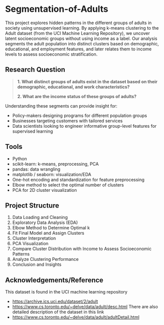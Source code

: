 # Segmentation-of-Adults

This project explores hidden patterns in the different groups of adults in society using unsupervised learning. By applying k-means clustering to the Adult dataset (from the UCI Machine Learning Repository), we uncover latent socioeconomic groups without using income as a label. Our analysis segments the adult population into distinct clusters based on demographic, educational, and employment features, and later relates them to income levels to assess socioeconomic stratification.

## Research Question
> **1. What distinct groups of adults exist in the dataset based on their demographic, educational, and work characteristics?**
>
> **2. What are the income status of these groups of adults?**

Understanding these segments can provide insight for:

- Policy-makers designing programs for different population groups
- Businesses targeting customers with tailored services
- Data scientists looking to engineer informative group-level features for supervised learning

## Tools
- Python
- scikit-learn: k-means, preprocessing, PCA
- pandas: data wrangling
- matplotlib / seaborn: visualization/EDA
- One-hot encoding and standardization for feature preprocessing
- Elbow method to select the optimal number of clusters
- PCA for 2D cluster visualization


## Project Structure
1. Data Loading and Cleaning
2. Exploratory Data Analysis (EDA)
3. Elbow Method to Determine Optimal k
4. Fit Final Model and Assign Clusters
5. Cluster Interpretation
6. PCA Visualization
7. Compare Cluster Distribution with Income to Assess Socioeconomic Patterns
8. Analyze Clustering Performance
9. Conclusion and Insights

## Acknowledgements/Reference
This dataset is found in the UCI machine learning repository
- https://archive.ics.uci.edu/dataset/2/adult
- https://www.cs.toronto.edu/~delve/data/adult/desc.html
There are also detailed description of the dataset in this link
- https://www.cs.toronto.edu/~delve/data/adult/adultDetail.html

